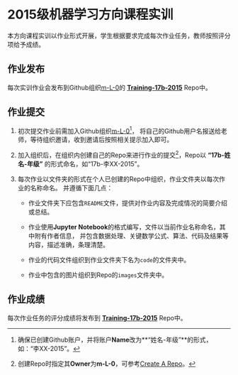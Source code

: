 # 2015级机器学习方向课程实训

本方向课程实训以作业形式开展，学生根据要求完成每次作业任务，教师按照评分项给予成绩。

## 作业发布

每次实训作业会发布到Github组织[m-L-0](https://github.com/m-L-0)的
[**Training-17b-2015**](https://github.com/m-L-0/training-17b-2015) Repo中。

## 作业提交

1. 初次提交作业前需加入Github组织[m-L-0](https://github.com/m-L-0)[^1]，
   将自己的Github用户名报送给老师，等待组织邀请，收到邀请后按照相关提示加入即可。

2. 加入组织后，在组织内创建自己的Repo来进行作业的提交[^2]，Repo以 **“17b-姓名-年级”** 的形式命名，如“17b-李XX-2015”。

3. 每次作业以文件夹的形式在个人已创建的Repo中组织，作业文件夹以每次作业的名称命名。
   并遵循下面几点：

   + 作业文件夹下应包含`README`文件，提供对作业内容及完成情况的简要介绍或总结。

   + 作业使用**Jupyter Notebook**的格式编写，文件以当前作业名称命名，其中附有作者信息，
     并包含数据处理、关键数学公式、算法、代码及结果等内容，描述准确，条理清楚。

   + 作业的代码文件组织到作业文件夹下名为`code`的文件夹中。

   + 作业中包含的图片组织到Repo的`images`文件夹中。

## 作业成绩

每次作业任务的评分成绩将发布到 [**Training-17b-2015**](https://github.com/m-L-0/training-17b-2015) Repo中。

[^1]: 确保已创建Github账户，并将账户**Name**改为**“姓名-年级”**的形式，如：“李XX-2015”。

[^2]: 创建Repo时指定其**Owner**为**m-L-0**，可参考[Create A Repo](https://help.github.com/articles/create-a-repo/)。
